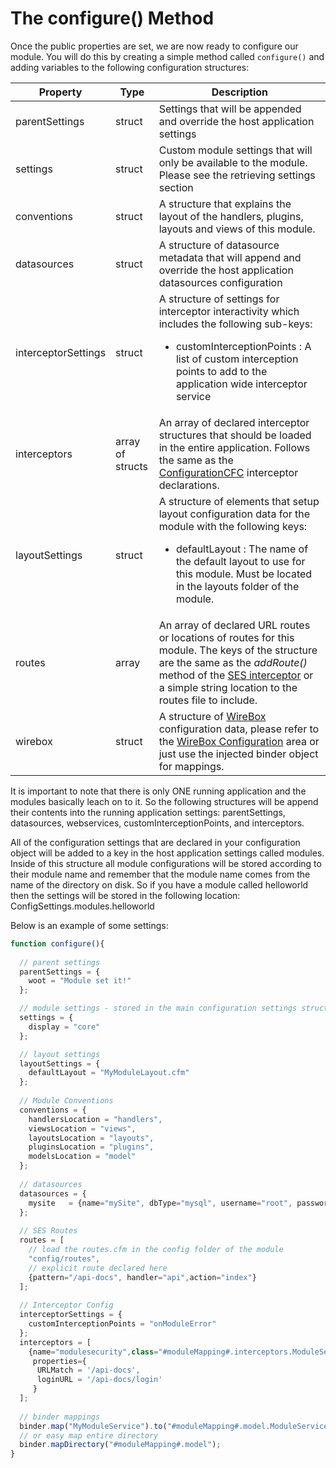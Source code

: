 # The configure() Method

Once the public properties are set, we are now ready to configure our module. You will do this by creating a simple method called `configure()` and adding variables to the following configuration structures:


|Property|Type|Description|
|--|--|--|
|parentSettings|struct|Settings that will be appended and override the host application settings|
|settings|struct|Custom module settings that will only be available to the module. Please see the retrieving settings section|
|conventions|struct|A structure that explains the layout of the handlers, plugins, layouts and views of this module.|
|datasources|struct|A structure of datasource metadata that will append and override the host application datasources configuration|
|interceptorSettings|struct|A structure of settings for interceptor interactivity which includes the following sub-keys:<ul><li>customInterceptionPoints : A list of custom interception points to add to the application wide interceptor service</li></ul>|
|interceptors|array of structs|An array of declared interceptor structures that should be loaded in the entire application. Follows the same as the [ConfigurationCFC](http://wiki.coldbox.org/wiki/ConfigurationCFC.cfm) interceptor declarations.|
|layoutSettings |struct|A structure of elements that setup layout configuration data for the module with the following keys:<ul><li>defaultLayout : The name of the default layout to use for this module. Must be located in the layouts folder of the module.</li></ul>|
|routes|array|An array of declared URL routes or locations of routes for this module. The keys of the structure are the same as the *addRoute()* method of the [SES interceptor](http://wiki.coldbox.org/wiki/URLMappings.cfm) or a simple string location to the routes file to include.|
|wirebox|struct|A structure of [WireBox](http://wiki.coldbox.org/wiki/WireBox.cfm) configuration data, please refer to the [WireBox Configuration](http://wiki.coldbox.org/wiki/WireBox.cfm#Configure()_method) area or just use the injected binder object for mappings.|

It is important to note that there is only ONE running application and the modules basically leach on to it. So the following structures will be append their contents into the running application settings: parentSettings, datasources, webservices, customInterceptionPoints, and interceptors.

All of the configuration settings that are declared in your configuration object will be added to a key in the host application settings called modules. Inside of this structure all module configurations will be stored according to their module name and remember that the module name comes from the name of the directory on disk. So if you have a module called helloworld then the settings will be stored in the following location: ConfigSettings.modules.helloworld

Below is an example of some settings:

```js
function configure(){
    
  // parent settings
  parentSettings = {
    woot = "Module set it!"
  };

  // module settings - stored in the main configuration settings struct as modules.{moduleName}.settings
  settings = {
    display = "core"
  };

  // layout settings
  layoutSettings = {
    defaultLayout = "MyModuleLayout.cfm"
  };
  
  // Module Conventions
  conventions = {
    handlersLocation = "handlers",
    viewsLocation = "views",
    layoutsLocation = "layouts",
    pluginsLocation = "plugins",
    modelsLocation = "model"
  };
  
  // datasources
  datasources = {
    mysite   = {name="mySite", dbType="mysql", username="root", password="root"}
  };
  
  // SES Routes
  routes = [
    // load the routes.cfm in the config folder of the module
    "config/routes",
    // explicit route declared here
    {pattern="/api-docs", handler="api",action="index"}   
  ];    
  
  // Interceptor Config
  interceptorSettings = {
    customInterceptionPoints = "onModuleError"
  };
  interceptors = [
    {name="modulesecurity",class="#moduleMapping#.interceptors.ModuleSecurity",
     properties={
      URLMatch = '/api-docs',
      loginURL = '/api-docs/login'
     }
  ];  
  
  // binder mappings
  binder.map("MyModuleService").to("#moduleMapping#.model.ModuleService");
  // or easy map entire directory
  binder.mapDirectory("#moduleMapping#.model");
}
```

